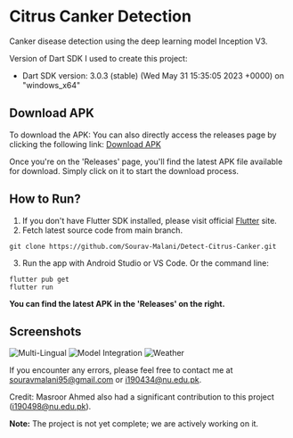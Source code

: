 # Citrus Canker Detection

Canker disease detection using the deep learning model Inception V3.

Version of Dart SDK I used to create this project:
- Dart SDK version: 3.0.3 (stable) (Wed May 31 15:35:05 2023 +0000) on "windows_x64"

## Download APK
To download the APK:
   You can also directly access the releases page by clicking the following link: [Download APK](https://github.com/Sourav-Malani/Detect-Citrus-Canker/releases)

Once you're on the 'Releases' page, you'll find the latest APK file available for download. Simply click on it to start the download process.

## How to Run?

1. If you don't have Flutter SDK installed, please visit official [Flutter](https://flutter.dev/) site.
2. Fetch latest source code from main branch.

```
git clone https://github.com/Sourav-Malani/Detect-Citrus-Canker.git
```

3. Run the app with Android Studio or VS Code. Or the command line:

```
flutter pub get
flutter run
```

**You can find the latest APK in the 'Releases' on the right.**

## Screenshots
![Multi-Lingual](https://github.com/Sourav-Malani/Detect-Citrus-Canker/assets/74541281/e1de6fdd-456c-499d-b85c-20282b1f3d10)
![Model Integration](https://github.com/Sourav-Malani/Detect-Citrus-Canker/assets/74541281/67a50a34-aec5-46e6-a21f-316d1f275e4e)
![Weather](https://github.com/Sourav-Malani/Detect-Citrus-Canker/assets/74541281/28b912af-4d78-47b1-90db-3de61608f023)

If you encounter any errors, please feel free to contact me at souravmalani95@gmail.com or i190434@nu.edu.pk.

Credit: Masroor Ahmed also had a significant contribution to this project (i190498@nu.edu.pk).

**Note:** The project is not yet complete; we are actively working on it.
